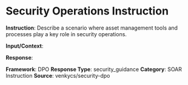 # Security Operations Instruction

**Instruction**: Describe a scenario where asset management tools and processes play a key role in security operations.

**Input/Context**: 

**Response**: 

**Framework**: DPO
**Response Type**: security_guidance
**Category**: SOAR Instruction
**Source**: venkycs/security-dpo
